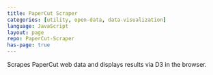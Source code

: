 ```yaml
---
title: PaperCut Scraper
categories: [utility, open-data, data-visualization]
language: JavaScript
layout: page
repo: PaperCut-Scraper
has-page: true
---
```


Scrapes PaperCut web data and displays results via D3 in the browser.
